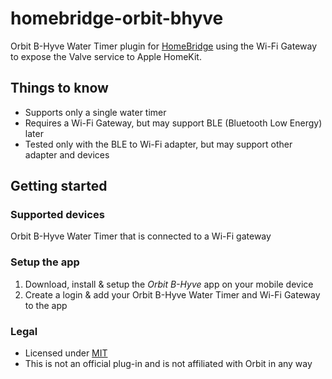 # homebridge-orbit-bhyve
Orbit B-Hyve Water Timer plugin for [HomeBridge](https://github.com/nfarina/homebridge) using the Wi-Fi Gateway to expose the Valve service to Apple HomeKit.

## Things to know
* Supports only a single water timer
* Requires a Wi-Fi Gateway, but may support BLE (Bluetooth Low Energy) later
* Tested only with the BLE to Wi-Fi adapter, but may support other adapter and devices

## Getting started

### Supported devices
Orbit B-Hyve Water Timer that is connected to a Wi-Fi gateway

### Setup the app
1. Download, install & setup the *Orbit B-Hyve* app on your mobile device
2. Create a login & add your Orbit B-Hyve Water Timer and Wi-Fi Gateway to the app

### Legal
* Licensed under [MIT](LICENSE)
* This is not an official plug-in and is not affiliated with Orbit in any way
